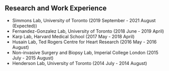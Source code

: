 ## Research and Work Experience

* Simmons Lab, University of Toronto (2019 September - 2021 August (Expected))
* Fernandez-Gonzalez Lab, University of Toronto (2018 June - 2019 April)
* Karp Lab, Harvard Medical School (2017 May - 2018 April)
* Husain Lab, Ted Rogers Centre for Heart Research (2016 May - 2016 August)
* Non-invasive Surgery and Biopsy Lab, Imperial College London (2015 July - 2015 August)
* Henderson Lab, University of Toronto (2014 July - 2014 August)

